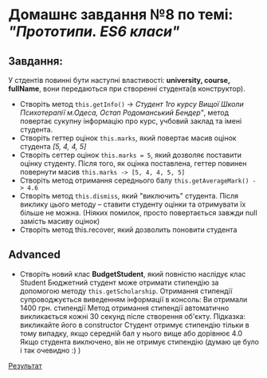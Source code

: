 # Домашнє завдання №8 по темі: *"Прототипи. ES6 класи"*

## Завдання: 
У стдентів повинні бути наступні властивості: **university, course, fullName**, вони передаються при створенні студента(в конструктор).
- Створіть метод `this.getInfo()` -> *Студент 1го курсу Вищої Школи Психотерапії м.Одеса, Остап Родоманський Бендер"*, метод повертає сукупну інформацію про курс, учбовий заклад та імені студента.
- Створіть геттер оцінок `this.marks`, який повертає масив оцінок студента *[5, 4, 4, 5]*
- Створіть сеттер оцінок `this.marks = 5`, який дозволяє поставити оцінку студенту. Після того, як оцінка поставлена, геттер повинен повернути масив `this.marks -> [5, 4, 4, 5, 5]`
- Створіть метод отримання середнього балу `this.getAverageMark() -> 4.6`
- Створіть метод `this.dismiss`, який "виключить" студента. Після виклику цього методу – ставити студенту оцінки та отримувати їх більше не можна. (Ніяких помилок, просто повертається завжди null замість масиву оцінок)
- Створіть метод this.recover, який дозволить поновити студента

## Advanced

- Створіть новий клас **BudgetStudent**, який повністю наслідує клас Student
Бюджетний студент може отримати стипендію за допомогою методу `this.getScholarship`. Отримання стипендії супроводжується виведенням інформації в консоль: Ви отримали 1400 грн. стипендії
Метод отримання стипендії автоматично викликається кожні 30 секунд післе створення об'єкту. Підказка: викликайте його в constructor
Студент отримує стипендію тільки в тому випадку, якщо середній бал у нього вище або дорівнює 4.0
Якщо студента виключено, він не отримує стипендію (думаю це було і так очевидно :) )

[Результат](https://danadovzh.github.io/Cursor_Education/Front-end.%20Advanced/HW8-Prototypers-ES6/index.html)